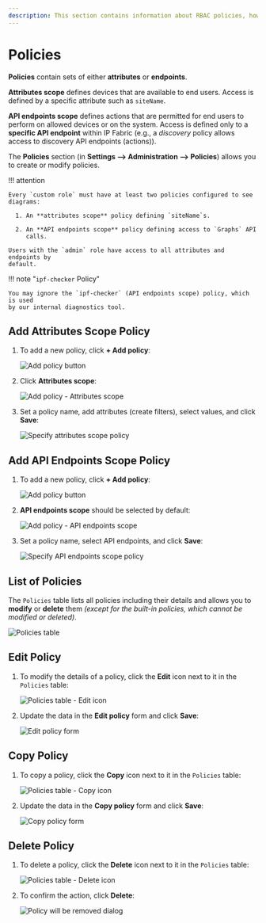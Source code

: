 ```yaml
---
description: This section contains information about RBAC policies, how they work, and how to set them.
---
```


# Policies

**Policies** contain sets of either **attributes** or **endpoints**.

**Attributes scope** defines devices that are available to end users. Access is
defined by a specific attribute such as `siteName`.

**API endpoints scope** defines actions that are permitted for end users to
perform on allowed devices or on the system. Access is defined only to a
**specific API endpoint** within IP Fabric (e.g., a _discovery_ policy allows
access to discovery API endpoints (actions)).

The **Policies** section (in **Settings --> Administration --> Policies**)
allows you to create or modify policies.

!!! attention

    Every `custom role` must have at least two policies configured to see
    diagrams:

      1. An **attributes scope** policy defining `siteName`s.

      2. An **API endpoints scope** policy defining access to `Graphs` API
         calls.

    Users with the `admin` role have access to all attributes and endpoints by
    default.

!!! note "`ipf-checker` Policy"

    You may ignore the `ipf-checker` (API endpoints scope) policy, which is used
    by our internal diagnostics tool.

## Add Attributes Scope Policy

1. To add a new policy, click **+ Add policy**:

   ![Add policy button](policies/policies_table.png)

2. Click **Attributes scope**:

   ![Add policy - Attributes scope](policies/policies_attributes_add.png)

3. Set a policy name, add attributes (create filters), select values, and click
   **Save**:

   ![Specify attributes scope policy](policies/policies_attributes_select.png)

## Add API Endpoints Scope Policy

1. To add a new policy, click **+ Add policy**:

   ![Add policy button](policies/policies_table.png)

2. **API endpoints scope** should be selected by default:

   ![Add policy - API endpoints scope](policies/policies_endpoints_add.png)

3. Set a policy name, select API endpoints, and click **Save**:

   ![Specify API endpoints scope policy](policies/policies_endpoints_select.png)

## List of Policies

The `Policies` table lists all policies including their details and allows you
to **modify** or **delete** them _(except for the built-in policies, which
cannot be modified or deleted)_.

![Policies table](policies/policies_table.png)

## Edit Policy

1. To modify the details of a policy, click the **Edit** icon next to it in the
   `Policies` table:

   ![Policies table - Edit icon](policies/policies_table_edit.png)

2. Update the data in the **Edit policy** form and click **Save**:

   ![Edit policy form](policies/policies_edit.png)

## Copy Policy

1. To copy a policy, click the **Copy** icon next to it in the `Policies` table:

   ![Policies table - Copy icon](policies/policies_table_copy.png)

2. Update the data in the **Copy policy** form and click **Save**:

   ![Copy policy form](policies/policies_copy.png)

## Delete Policy

1. To delete a policy, click the **Delete** icon next to it in the `Policies`
   table:

   ![Policies table - Delete icon](policies/policies_table_delete.png)

2. To confirm the action, click **Delete**:

   ![Policy will be removed dialog](policies/policies_table_delete_confirm.png)
